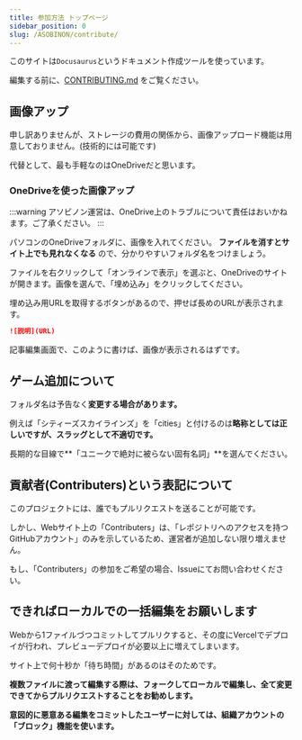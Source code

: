 ```yaml
---
title: 参加方法 トップページ
sidebar_position: 0
slug: /ASOBINON/contribute/
---
```


このサイトは`Docusaurus`というドキュメント作成ツールを使っています。

編集する前に、[CONTRIBUTING.md](https://github.com/aelyone/asobinon/blob/main/CONTRIBUTING.md) をご覧ください。

## 画像アップ

申し訳ありませんが、ストレージの費用の関係から、画像アップロード機能は用意しておりません。(技術的には可能です)

代替として、最も手軽なのはOneDriveだと思います。

### OneDriveを使った画像アップ

:::warning
アソビノン運営は、OneDrive上のトラブルについて責任はおいかねます。ご了承ください。
:::

パソコンのOneDriveフォルダに、画像を入れてください。 **ファイルを消すとサイト上でも見れなくなる** ので、分かりやすいフォルダ名をつけましょう。

ファイルを右クリックして「オンラインで表示」を選ぶと、OneDriveのサイトが開きます。画像を選んで、「埋め込み」をクリックしてください。

埋め込み用URLを取得するボタンがあるので、押せば長めのURLが表示されます。

```md
![説明](URL)
```

記事編集画面で、このように書けば、画像が表示されるはずです。

## ゲーム追加について

フォルダ名は予告なく**変更する場合があります。**

例えば「シティーズスカイラインズ」を「cities」と付けるのは**略称としては正しいですが、スラッグとして不適切です。**

長期的な目線で**「ユニークで絶対に被らない固有名詞」**を選んでください。

## 貢献者(Contributers)という表記について

このプロジェクトには、誰でもプルリクエストを送ることが可能です。

しかし、Webサイト上の「Contributers」は、「レポジトリへのアクセスを持つGitHubアカウント」のみを示しているため、運営者が追加しない限り増えません。

もし、「Contributers」の参加をご希望の場合、Issueにてお問い合わせください。

## できればローカルでの一括編集をお願いします

Webから1ファイルづつコミットしてプルリクすると、その度にVercelでデプロイが行われ、プレビューデプロイが必要以上に増えてしまいます。

サイト上で何十秒か「待ち時間」があるのはそのためです。

**複数ファイルに渡って編集する際は、フォークしてローカルで編集し、全て変更できてからプルリクエストすることをお勧めします。**

**意図的に悪意ある編集をコミットしたユーザーに対しては、組織アカウントの「ブロック」機能を使います。**

